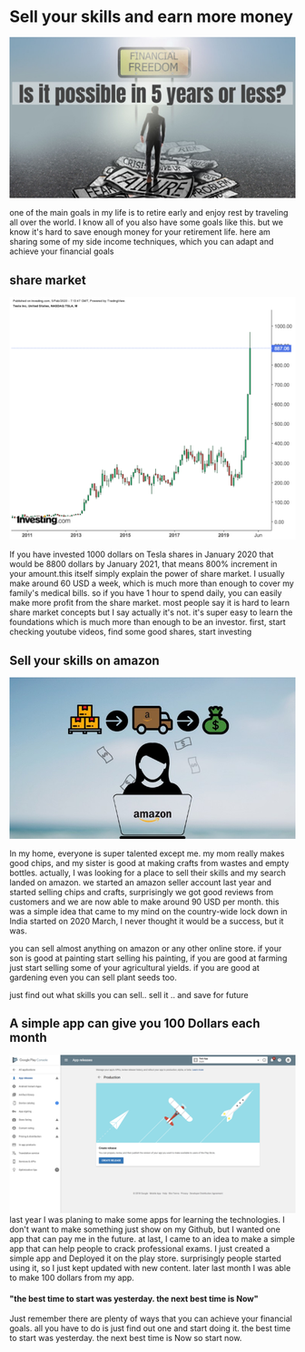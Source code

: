 # Sell your skills  and earn more money

![image info](./images/7-Steps-to-achieve-financial-freedom-6.jpg)

one of the main goals in my life is to retire early and enjoy rest by traveling all over the world. I know all of you also have some goals like this. but we know it's hard to save enough money for your retirement life. here am sharing some of my side income techniques, which you can adapt and achieve your financial goals

## share market

![image info](./images/tesla.png)

If you have invested 1000 dollars on Tesla shares in January 2020   that would be 8800 dollars by January 2021, that means 800% increment in your amount.this itself simply explain the power of share market. I usually make around 60 USD a week, which is much more than enough to cover my family's medical bills. so if you have  1 hour to spend daily,  you can easily make more profit from the share market. most people say it is hard to learn share market concepts but I say actually it's not. it's super easy to learn the foundations which is much more than enough to be an investor. first, start checking youtube videos, find some good shares, start investing


## Sell your skills on amazon

![image info](./images/sell-on-amazone.jpg)

In my home, everyone is super talented except me. my mom really makes good chips, and my sister is good at making crafts from wastes and empty bottles. actually, I was looking for a place to sell their skills and my search landed on amazon. we started an amazon seller account last year and started selling chips and crafts, surprisingly we got good reviews from customers and we are now able to make around 90 USD per month. this was a simple idea that came to my mind on the country-wide lock down in India started on 2020 March, I never thought it would be a success, but it was.

you can sell almost anything on amazon or any other online store. if your son is good at painting start selling his painting, if you are good at farming just start selling some of your agricultural yields. if you are good at gardening even you can sell plant seeds too.

just find out what skills you can sell.. sell it .. and save for future

## A simple app can give you 100 Dollars each month
![image info](./images/Google-Play-Store-17.png)
last year I was planing to make some apps for learning the technologies. I don't want to make something just show on my Github, but I wanted one app that can pay me in the future. at last, I came to an idea to make a simple app that can help people to crack professional exams. I just created a simple app and Deployed it on the play store. surprisingly people started using it, so I just kept updated with new content. later last month I was able to make 100 dollars from my app.


#### "the best time to start was yesterday. the next best time is Now"
Just remember there are plenty of ways that you can achieve your financial goals. all you have to do is just find out one and start doing it. the best time to start was yesterday. the next best time is Now so start now.